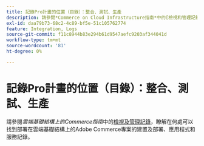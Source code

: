 ```yaml
---
title: 記錄Pro計畫的位置（目錄）：整合、測試、生產
description: 請參閱*Commerce on Cloud Infrastructure指南*中的[檢視和管理記錄](https://experienceleague.adobe.com/docs/commerce-cloud-service/user-guide/develop/test/log-locations.html?lang=zh-Hant)，瞭解在何處尋找專案的建置和部署、應用程式和服務記錄。
exl-id: daa79b73-68c2-4c89-bf5e-51c105762774
feature: Integration, Logs
source-git-commit: f11c8944b83e294b61d9547aefc9203af344041d
workflow-type: tm+mt
source-wordcount: '81'
ht-degree: 0%

---
```


# 記錄Pro計畫的位置（目錄）：整合、測試、生產

請參閱&#x200B;*雲端基礎結構上的Commerce指南*&#x200B;中的[檢視及管理記錄](https://experienceleague.adobe.com/docs/commerce-cloud-service/user-guide/develop/test/log-locations.html?lang=zh-Hant)，瞭解在何處可以找到部署在雲端基礎結構上的Adobe Commerce專案的建置及部署、應用程式和服務記錄。
